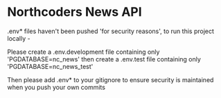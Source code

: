 # Northcoders News API

.env* files haven't been pushed 'for security reasons', to run this project locally -

Please create a .env.development file containing only 'PGDATABASE=nc_news'
then create a .env.test file containing only 'PGDATABASE=nc_news_test'

Then please add .env* to your gitignore to ensure security is maintained when you push your own commits 
